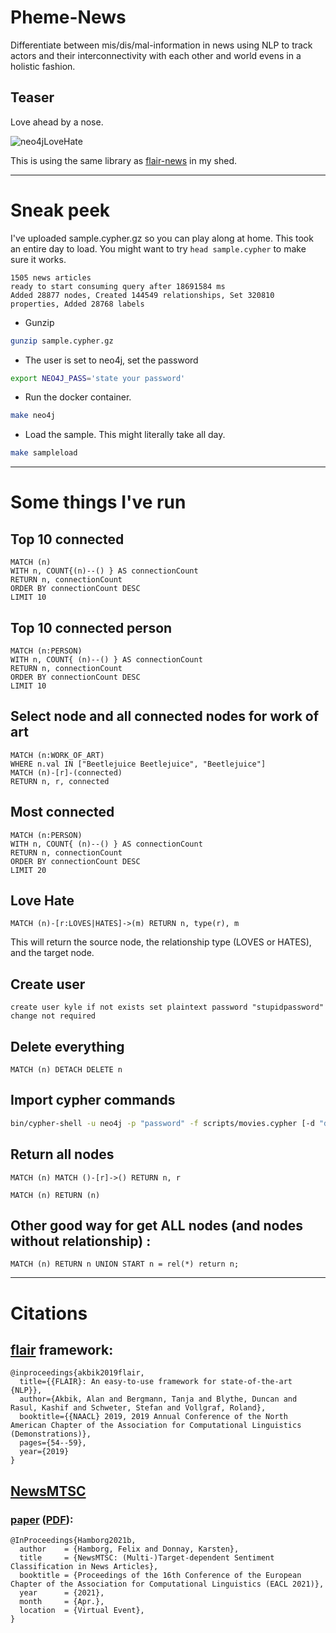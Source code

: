 # Pheme-News
Differentiate between mis/dis/mal-information in news using NLP to track actors and their interconnectivity with each other and world evens in a holistic fashion.
## Teaser
Love ahead by a nose.

![neo4jLoveHate](https://github.com/user-attachments/assets/305297f2-41a0-494f-83d2-dbcca0977a15)

This is using the same library as [flair-news](https://github.com/CodeAKrome/shed) in my shed.

---

# Sneak peek
I've uploaded sample.cypher.gz so you can play along at home.
This took an entire day to load. You might want to try `head sample.cypher` to make sure it works.

```
1505 news articles
ready to start consuming query after 18691584 ms
Added 28877 nodes, Created 144549 relationships, Set 320810 properties, Added 28768 labels
```

- Gunzip
```sh
gunzip sample.cypher.gz
```
- The user is set to neo4j, set the password
```sh
export NEO4J_PASS='state your password'
```
- Run the docker container.
```sh
make neo4j
```
- Load the sample. This might literally take all day.
```sh
make sampleload
```

---

# Some things I've run

## Top 10 connected
```cypher
MATCH (n)
WITH n, COUNT{(n)--() } AS connectionCount
RETURN n, connectionCount
ORDER BY connectionCount DESC
LIMIT 10
```

## Top 10 connected person
```cypher
MATCH (n:PERSON)
WITH n, COUNT{ (n)--() } AS connectionCount
RETURN n, connectionCount
ORDER BY connectionCount DESC
LIMIT 10
```

## Select node and all connected nodes for work of art
```cypher
MATCH (n:WORK_OF_ART)
WHERE n.val IN ["Beetlejuice Beetlejuice", "Beetlejuice"]
MATCH (n)-[r]-(connected)
RETURN n, r, connected
```

## Most connected
```cypher
MATCH (n:PERSON)
WITH n, COUNT{ (n)--() } AS connectionCount
RETURN n, connectionCount
ORDER BY connectionCount DESC
LIMIT 20
```
## Love Hate

```cypher
MATCH (n)-[r:LOVES|HATES]->(m) RETURN n, type(r), m
```
This will return the source node, the relationship type (LOVES or HATES), and the target node.

## Create user

```cypher
create user kyle if not exists set plaintext password "stupidpassword" change not required
```

## Delete everything

```cypher
MATCH (n) DETACH DELETE n
```

## Import cypher commands
```sh
bin/cypher-shell -u neo4j -p "password" -f scripts/movies.cypher [-d "database"]
```

## Return all nodes

```cypher
MATCH (n) MATCH ()-[r]->() RETURN n, r
```

```cypher
MATCH (n) RETURN (n)
```

## Other good way for get ALL nodes (and nodes without relationship) :

```cypher
MATCH (n) RETURN n UNION START n = rel(*) return n;
```

---

# Citations
## [flair](https://github.com/flairNLP/flair) framework:

```
@inproceedings{akbik2019flair,
  title={{FLAIR}: An easy-to-use framework for state-of-the-art {NLP}},
  author={Akbik, Alan and Bergmann, Tanja and Blythe, Duncan and Rasul, Kashif and Schweter, Stefan and Vollgraf, Roland},
  booktitle={{NAACL} 2019, 2019 Annual Conference of the North American Chapter of the Association for Computational Linguistics (Demonstrations)},
  pages={54--59},
  year={2019}
}

```
## [NewsMTSC](https://github.com/fhamborg/NewsMTSC?tab=readme-ov-file)
### [paper](https://aclanthology.org/2021.eacl-main.142/) ([PDF](https://aclanthology.org/2021.eacl-main.142.pdf)):

```
@InProceedings{Hamborg2021b,
  author    = {Hamborg, Felix and Donnay, Karsten},
  title     = {NewsMTSC: (Multi-)Target-dependent Sentiment Classification in News Articles},
  booktitle = {Proceedings of the 16th Conference of the European Chapter of the Association for Computational Linguistics (EACL 2021)},
  year      = {2021},
  month     = {Apr.},
  location  = {Virtual Event},
}
```